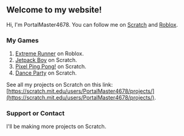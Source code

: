 ## Welcome to my website!

Hi, I'm PortalMaster4678. You can follow me on [Scratch](https://scratch.mit.edu/users/PortalMaster4678/) and [Roblox](https://web.roblox.com/users/230726612/profile).

### My Games

1. [Extreme Runner](https://web.roblox.com/games/674896049/Extreme-Runner) on Roblox.
2. [Jetpack Boy](https://scratch.mit.edu/projects/151483717/) on Scratch.
3. [Pixel Ping Pong!](https://scratch.mit.edu/projects/151576322/?fromexplore=true) on Scratch.
4. [Dance Party](https://scratch.mit.edu/projects/151697441/?fromexplore=true) on Scratch.

See all my projects on Scratch on this link: [https://scratch.mit.edu/users/PortalMaster4678/projects/](https://scratch.mit.edu/users/PortalMaster4678/projects/).

### Support or Contact

I'll be making more projects on Scratch. 
